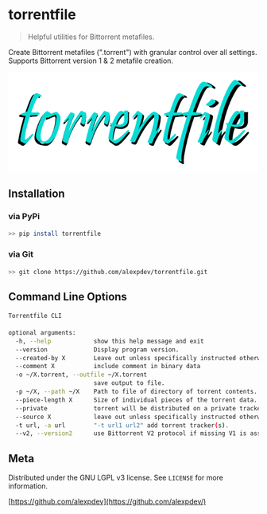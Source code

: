 # torrentfile

> Helpful utilities for Bittorrent metafiles.

Create Bittorrent metafiles (".torrent") with granular control over all settings.
Supports Bittorrent version 1 & 2 metafile creation.

![torrentfile](assets/torrentfile.png)

## Installation

### via PyPi

```bash
>> pip install torrentfile
```

### via Git

```bash
>> git clone https://github.com/alexpdev/torrentfile.git
```

## Command Line Options

```bash
Torrentfile CLI

optional arguments:
  -h, --help            show this help message and exit
  --version             Display program version.
  --created-by X        Leave out unless specifically instructed otherwise.
  --comment X           include comment in binary data
  -o ~/X.torrent, --outfile ~/X.torrent
                        save output to file.
  -p ~/X, --path ~/X    Path to file of directory of torrent contents.
  --piece-length X      Size of individual pieces of the torrent data.
  --private             torrent will be distributed on a private tracker
  --source X            leave out unless specifically instructed otherwise
  -t url, -a url        "-t url1 url2" add torrent tracker(s).
  --v2, --version2      use Bittorrent V2 protocol if missing V1 is assumed
```

## Meta

Distributed under the GNU LGPL v3 license. See `LICENSE` for more information.

[https://github.com/alexpdev](https://github.com/alexpdev/)

